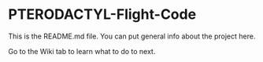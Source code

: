 # PTERODACTYL-Flight-Code

This is the README.md file. You can put general info about the project here.

Go to the Wiki tab to learn what to do to next.
